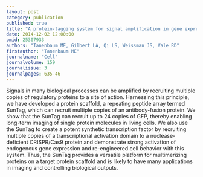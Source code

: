```yaml
---
layout: post
category: publication
published: true
title: "A protein-tagging system for signal amplification in gene expression and fluorescence imaging."
date: 2014-12-02 12:00:00
pmid: 25307933
authors: "Tanenbaum ME, Gilbert LA, Qi LS, Weissman JS, Vale RD"
firstauthor: "Tanenbaum ME"
journalname: "Cell"
journalvolume: 159
journalissue: 3
journalpages: 635-46
---
```


Signals in many biological processes can be amplified by recruiting multiple copies of regulatory proteins to a site of action. Harnessing this principle, we have developed a protein scaffold, a repeating peptide array termed SunTag, which can recruit multiple copies of an antibody-fusion protein. We show that the SunTag can recruit up to 24 copies of GFP, thereby enabling long-term imaging of single protein molecules in living cells. We also use the SunTag to create a potent synthetic transcription factor by recruiting multiple copies of a transcriptional activation domain to a nuclease-deficient CRISPR/Cas9 protein and demonstrate strong activation of endogenous gene expression and re-engineered cell behavior with this system. Thus, the SunTag provides a versatile platform for multimerizing proteins on a target protein scaffold and is likely to have many applications in imaging and controlling biological outputs.

